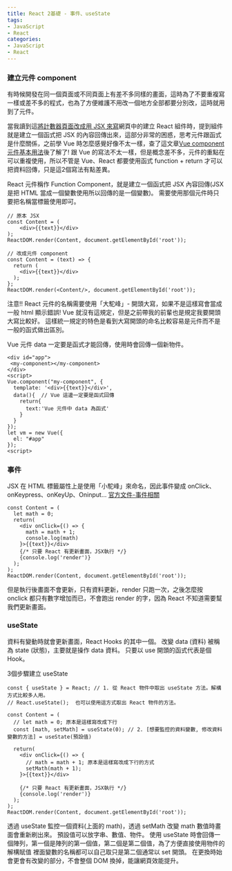 ```yaml
---
title: React 2基礎 - 事件、useState
tags: 
- JavaScript
- React
categories:
- JavaScript
- React
---
```


### 建立元件 component
有時候開發在同一個頁面或不同頁面上有差不多同樣的畫面，這時為了不要重複寫一樣或差不多的程式，也為了方便維護不用改一個地方全部都要分別改，這時就用到了元件。

當我讀到這[將計數器頁面改成用 JSX 來寫](https://ithelp.ithome.com.tw/articles/10218644)網頁中的建立 React 組件時，提到組件就是建立一個函式把 JSX 的內容回傳出來，這部分非常的困惑，思考元件跟函式是什麼關係，之前學 Vue 時怎麼感覺好像不太一樣，查了這文章[Vue component 元件基本用法](https://medium.com/pierceshih/vue-js-%E5%AD%B8%E7%BF%92%E7%AD%86%E8%A8%98-day15-vue-component-%E5%85%83%E4%BB%B6%E5%9F%BA%E6%9C%AC%E7%94%A8%E6%B3%95-a414e2333e2b)後了解了!
跟 Vue 的寫法不太一樣，但是概念差不多，元件的重點在可以重複使用，所以不管是 Vue、React 都要使用函式 function + return 才可以把資料回傳，只是這2個寫法有點差異。

React 元件稱作 Function Component，就是建立一個函式把 JSX 內容回傳(JSX 是把 HTML 當成一個變數使用所以回傳的是一個變數)。
需要使用那個元件時只要把名稱當標籤使用即可。
```
// 原本 JSX
const Content = (
    <div>{{text}}</div>
);
ReactDOM.render(Content, document.getElementById('root'));

// 改成元件 component
const Content = (text) => {
  return (
    <div>{{text}}</div>
  );
};
ReactDOM.render(<Content/>, document.getElementById('root'));
```

注意!!
React 元件的名稱需要使用「大駝峰」- 開頭大寫，如果不是這樣寫會當成一般 html 顯示錯誤!
Vue 就沒有這規定，但是之前帶我的前輩也是規定我要開頭大寫比較好。
這樣統一規定的特色是看到大寫開頭的命名比較容易是元件而不是一般的函式做出區別。

Vue 元件 data 一定要是函式才能回傳，使用時會回傳一個新物件。
```
<div id="app">
 <my-component></my-component>
</div>
<script>
Vue.component("my-component", {
  template: '<div>{{text}}</div>',
  data(){  // Vue 這邊一定要是函式回傳
    return{  
      text:'Vue 元件中 data 為函式'
    }
  }
});
let vm = new Vue({
  el: "#app"
});
<script>
```

### 事件
JSX 在 HTML 標籤屬性上是使用「小駝峰」來命名，因此事件變成 onClick、onKeypress、onKeyUp、Oninput...
[官方文件-事件相關](https://zh-hant.reactjs.org/docs/events.html)
```
const Content = (
  let math = 0;
  return(
    <div onClick={() => {
      math = math + 1;
      console.log(math)
    }>{{text}}</div>
    {/* 只要 React 有更新畫面，JSX執行 */}
    {console.log('render')}
  );
);
ReactDOM.render(Content, document.getElementById('root'));
```

但是執行後畫面不會更新，只有資料更新，render 只跑一次，之後怎麼按 onclick 都只有數字增加而已，不會跑出 render 的字，因為 React 不知道需要幫我們更新畫面。

### useState
資料有變動時就會更新畫面，React Hooks 的其中一個。
改變 data (資料) 被稱為 state (狀態)，主要就是操作 data 資料。
只要以 use 開頭的函式代表是個 Hook。

3個步驟建立 useState
```
const { useState } = React; // 1. 從 React 物件中取出 useState 方法。解構方式比較多人用。
// React.useState();  也可以使用這方式取出 React 物件的方法。

const Content = (
  // let math = 0; 原本是這樣寫改成下行
  const [math, setMath] = useState(0); // 2. [想要監控的資料變數, 修改資料變數的方法] = useState(預設值)

  return(
    <div onClick={() => {
      // math = math + 1; 原本是這樣寫改成下行的方式
      setMath(math + 1);
    }>{{text}}</div>

    {/* 只要 React 有更新畫面，JSX執行 */}
    {console.log('render')}
  );
);
ReactDOM.render(Content, document.getElementById('root'));
```

透過 useState 監控一個資料(上面的 math)，透過 setMath 改變 math 數值時畫面會重新刷出來。
預設值可以放字串、數值、物件。
使用 useState 時會回傳一個陣列，第一個是陣列的第一個值，第二個是第二個值，為了方便直接使用物件的解構賦值
裡面變數的名稱都可以自己取只是第二個通常以 set 開頭。
在更換時始會更會有改變的部分，不會整個 DOM 換掉，能讓網頁效能提升。

